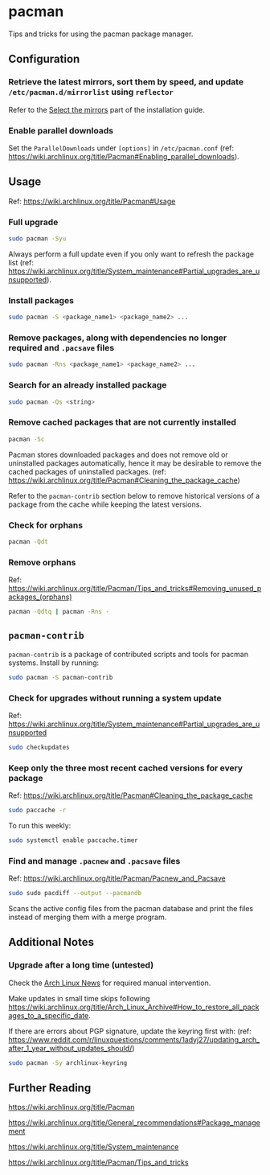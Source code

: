 # pacman

Tips and tricks for using the pacman package manager.



## Configuration

### Retrieve the latest mirrors, sort them by speed, and update `/etc/pacman.d/mirrorlist` using `reflector`

Refer to the [Select the mirrors](installation-guide.md#install-the-system) part of the installation guide.

### Enable parallel downloads

Set the `ParallelDownloads` under `[options]` in `/etc/pacman.conf` (ref: https://wiki.archlinux.org/title/Pacman#Enabling_parallel_downloads).



## Usage

Ref: https://wiki.archlinux.org/title/Pacman#Usage

### Full upgrade

```sh
sudo pacman -Syu
```

Always perform a full update even if you only want to refresh the package list (ref: https://wiki.archlinux.org/title/System_maintenance#Partial_upgrades_are_unsupported).

### Install packages

```sh
sudo pacman -S <package_name1> <package_name2> ...
```

### Remove packages, along with dependencies no longer required and `.pacsave` files

```sh
sudo pacman -Rns <package_name1> <package_name2> ...
```

### Search for an already installed package

```sh
sudo pacman -Qs <string>
```

### Remove cached packages that are not currently installed

```sh
pacman -Sc
```

Pacman stores downloaded packages and does not remove old or uninstalled packages automatically, hence it may be desirable to remove the cached packages of uninstalled packages. (ref: https://wiki.archlinux.org/title/Pacman#Cleaning_the_package_cache)

Refer to the `pacman-contrib` section below to remove historical versions of a package from the cache while keeping the latest versions.

### Check for orphans

```sh
pacman -Qdt
```

### Remove orphans

Ref: https://wiki.archlinux.org/title/Pacman/Tips_and_tricks#Removing_unused_packages_(orphans)

```sh
pacman -Qdtq | pacman -Rns -
```



## `pacman-contrib`

`pacman-contrib` is a package of contributed scripts and tools for pacman systems. Install by running:

```sh
sudo pacman -S pacman-contrib
```

### Check for upgrades without running a system update

Ref: https://wiki.archlinux.org/title/System_maintenance#Partial_upgrades_are_unsupported

```sh
sudo checkupdates
```

### Keep only the three most recent cached versions for every package

Ref: https://wiki.archlinux.org/title/Pacman#Cleaning_the_package_cache

```sh
sudo paccache -r
```

To run this weekly:

```sh
sudo systemctl enable paccache.timer
```

### Find and manage `.pacnew` and `.pacsave` files

Ref: https://wiki.archlinux.org/title/Pacman/Pacnew_and_Pacsave

```sh
sudo sudo pacdiff --output --pacmandb
```

Scans the active config files from the pacman database and print the files instead of merging them with a merge program.



## Additional Notes

### Upgrade after a long time (untested)

Check the [Arch Linux News](https://archlinux.org/news/) for required manual intervention.

Make updates in small time skips following https://wiki.archlinux.org/title/Arch_Linux_Archive#How_to_restore_all_packages_to_a_specific_date.

If there are errors about PGP signature, update the keyring first with: (ref: https://www.reddit.com/r/linuxquestions/comments/1adyj27/updating_arch_after_1_year_without_updates_should/)

```sh
sudo pacman -Sy archlinux-keyring
```



## Further Reading

https://wiki.archlinux.org/title/Pacman

https://wiki.archlinux.org/title/General_recommendations#Package_management

https://wiki.archlinux.org/title/System_maintenance

https://wiki.archlinux.org/title/Pacman/Tips_and_tricks
